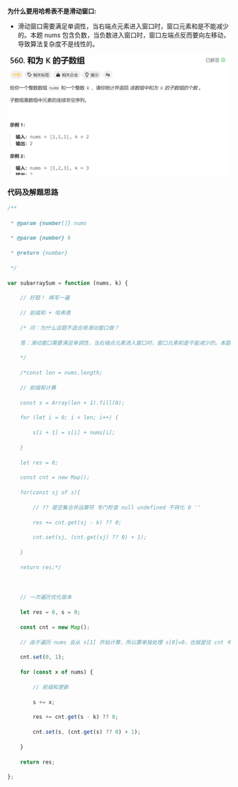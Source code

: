 
**为什么要用哈希表不是滑动窗口:**
	
- 滑动窗口需要满足单调性，当右端点元素进入窗口时，窗口元素和是不能减少的。本题 nums 包含负数，当负数进入窗口时，窗口左端点反而要向左移动，导致算法复杂度不是线性的。

![Pasted image 20250205222008](https://raw.githubusercontent.com/SimonWuZY/MarkdownPics/main/imgs/Pasted%20image%2020250205222008.png)

### 代码及解题思路

```js
/**

 * @param {number[]} nums

 * @param {number} k

 * @return {number}

 */

var subarraySum = function (nums, k) {

    // 好题！ 再写一遍

    // 前缀和 + 哈希表

    /* 问：为什么这题不适合用滑动窗口做？

    答：滑动窗口需要满足单调性，当右端点元素进入窗口时，窗口元素和是不能减少的。本题 nums 包含负数，当负数进入窗口时，窗口左端点反而要向左移动，导致算法复杂度不是线性的。

    */

    /*const len = nums.length;

    // 前缀和计算

    const s = Array(len + 1).fill(0);

    for (let i = 0; i < len; i++) {

        s[i + 1] = s[i] + nums[i];

    }

    let res = 0;

    const cnt = new Map();

    for(const sj of s){

        // ?? 是空集合并运算符 专门检查 null undefined 不转化 0 ''

        res += cnt.get(sj - k) ?? 0;

        cnt.set(sj, (cnt.get(sj) ?? 0) + 1);

    }

    return res;*/

  

    // 一次遍历优化版本

    let res = 0, s = 0;

    const cnt = new Map();

    // 由于遍历 nums 会从 s[1] 开始计算，所以要单独处理 s[0]=0，也就是往 cnt 中添加 cnt[0]=1。

    cnt.set(0, 1);

    for (const x of nums) {

        // 前缀和更新

        s += x;

        res += cnt.get(s - k) ?? 0;

        cnt.set(s, (cnt.get(s) ?? 0) + 1);

    }

    return res;

};
```